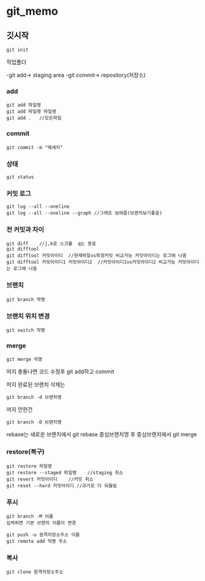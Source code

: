 # git_memo

## 깃시작
`git init`

작업폴더	

-git add->	staging area	-git commit->	repository(저장소)

### add
```
git add 파일명
git add 파일명 파일명
git add .	//모든파일
```


### commit
`git commit -m "메세지"`

### 상태
`git status`

### 커밋 로그
```
git log --all --oneline
git log --all --oneline --graph	//그래프 보여줌(브랜치보기좋음)
```

### 전 커밋과 차이
```
git diff	//j,k로 스크롤  q는 종료
git difftool
git difftool 커밋아이디	//현재파일vs특정커밋 비교가능 커밋아이디는 로그에 나옴
git difftool 커밋아이디1 커밋아이디2	//커밋아이디1vs커밋아이디2 비교가능 커밋아이디는 로그에 나옴
```

### 브랜치
`git branch 작명`

### 브랜치 위치 변경
`git switch 작명`

### merge
`git merge 작명`

머지 충돌나면 코드 수정후 git add하고 commit

머지 완료된 브랜치 삭제는

`git branch -d 브랜치명`

머지 안한건

`git branch -D 브랜치명`

rebase는 새로운 브랜치에서 git rebase 중심브랜치명 후 중심브랜치에서 git merge


### restore(복구)
```
git restore 파일명
git restore --staged 파일명	//staging 취소
git revert 커밋아이디	//커밋 취소
git reset --hard 커밋아이디 //과거로 다 되돌림
```

### 푸시
```
git branch -M 이름
입력하면 기본 브랜치 이름이 변경

git push -u 원격저장소주소 이름
git remote add 작명 주소
```

### 복사
`git clone 원격저장소주소`

